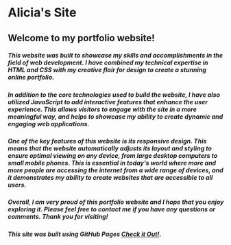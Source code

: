 # Alicia's Site
## Welcome to my portfolio website!

##### This website was built to showcase my skills and accomplishments in the field of web development. I have combined my technical expertise in HTML and CSS with my creative flair for design to create a stunning online portfolio.

##### In addition to the core technologies used to build the website, I have also utilized JavaScript to add interactive features that enhance the user experience. This allows visitors to engage with the site in a more meaningful way, and helps to showcase my ability to create dynamic and engaging web applications.

##### One of the key features of this website is its responsive design. This means that the website automatically adjusts its layout and styling to ensure optimal viewing on any device, from large desktop computers to small mobile phones. This is essential in today's world where more and more people are accessing the internet from a wide range of devices, and it demonstrates my ability to create websites that are accessible to all users.

##### Overall, I am very proud of this portfolio website and I hope that you enjoy exploring it. Please feel free to contact me if you have any questions or comments. Thank you for visiting!

##### This site was built using GitHub Pages [Check it Out!](https://aliciasilverio.github.io/alicias-site/).
